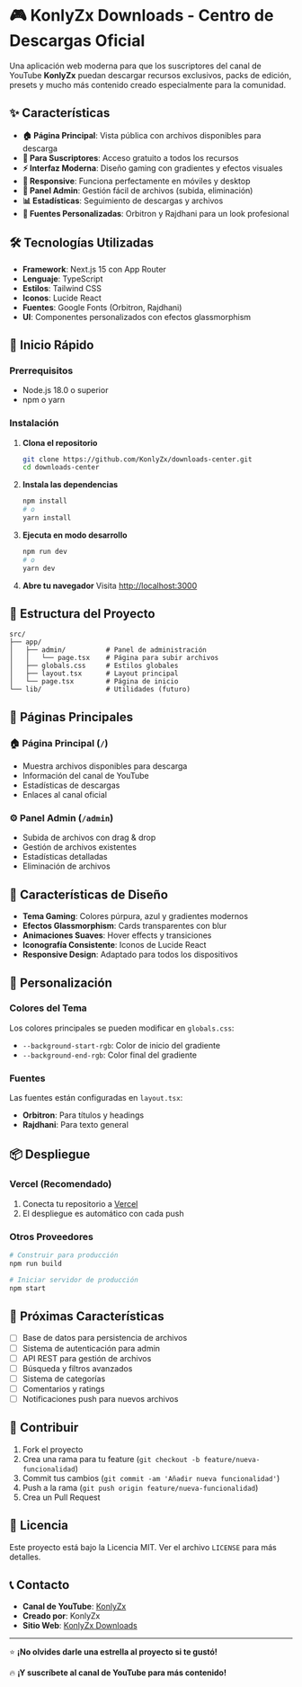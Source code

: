 # 🎮 KonlyZx Downloads - Centro de Descargas Oficial

Una aplicación web moderna para que los suscriptores del canal de YouTube **KonlyZx** puedan descargar recursos exclusivos, packs de edición, presets y mucho más contenido creado especialmente para la comunidad.

## ✨ Características

- **🏠 Página Principal**: Vista pública con archivos disponibles para descarga
- **👥 Para Suscriptores**: Acceso gratuito a todos los recursos
- **⚡ Interfaz Moderna**: Diseño gaming con gradientes y efectos visuales
- **📱 Responsive**: Funciona perfectamente en móviles y desktop
- **🔧 Panel Admin**: Gestión fácil de archivos (subida, eliminación)
- **📊 Estadísticas**: Seguimiento de descargas y archivos
- **🎨 Fuentes Personalizadas**: Orbitron y Rajdhani para un look profesional

## 🛠️ Tecnologías Utilizadas

- **Framework**: Next.js 15 con App Router
- **Lenguaje**: TypeScript
- **Estilos**: Tailwind CSS
- **Iconos**: Lucide React
- **Fuentes**: Google Fonts (Orbitron, Rajdhani)
- **UI**: Componentes personalizados con efectos glassmorphism

## 🚀 Inicio Rápido

### Prerrequisitos

- Node.js 18.0 o superior
- npm o yarn

### Instalación

1. **Clona el repositorio**
   ```bash
   git clone https://github.com/KonlyZx/downloads-center.git
   cd downloads-center
   ```

2. **Instala las dependencias**
   ```bash
   npm install
   # o
   yarn install
   ```

3. **Ejecuta en modo desarrollo**
   ```bash
   npm run dev
   # o
   yarn dev
   ```

4. **Abre tu navegador**
   Visita [http://localhost:3000](http://localhost:3000)

## 📁 Estructura del Proyecto

```
src/
├── app/
│   ├── admin/          # Panel de administración
│   │   └── page.tsx    # Página para subir archivos
│   ├── globals.css     # Estilos globales
│   ├── layout.tsx      # Layout principal
│   └── page.tsx        # Página de inicio
└── lib/                # Utilidades (futuro)
```

## 🎯 Páginas Principales

### 🏠 Página Principal (`/`)
- Muestra archivos disponibles para descarga
- Información del canal de YouTube
- Estadísticas de descargas
- Enlaces al canal oficial

### ⚙️ Panel Admin (`/admin`)
- Subida de archivos con drag & drop
- Gestión de archivos existentes
- Estadísticas detalladas
- Eliminación de archivos

## 🎨 Características de Diseño

- **Tema Gaming**: Colores púrpura, azul y gradientes modernos
- **Efectos Glassmorphism**: Cards transparentes con blur
- **Animaciones Suaves**: Hover effects y transiciones
- **Iconografía Consistente**: Iconos de Lucide React
- **Responsive Design**: Adaptado para todos los dispositivos

## 🔧 Personalización

### Colores del Tema
Los colores principales se pueden modificar en `globals.css`:
- `--background-start-rgb`: Color de inicio del gradiente
- `--background-end-rgb`: Color final del gradiente

### Fuentes
Las fuentes están configuradas en `layout.tsx`:
- **Orbitron**: Para títulos y headings
- **Rajdhani**: Para texto general

## 📦 Despliegue

### Vercel (Recomendado)
1. Conecta tu repositorio a [Vercel](https://vercel.com)
2. El despliegue es automático con cada push

### Otros Proveedores
```bash
# Construir para producción
npm run build

# Iniciar servidor de producción
npm start
```

## 🔮 Próximas Características

- [ ] Base de datos para persistencia de archivos
- [ ] Sistema de autenticación para admin
- [ ] API REST para gestión de archivos
- [ ] Búsqueda y filtros avanzados
- [ ] Sistema de categorías
- [ ] Comentarios y ratings
- [ ] Notificaciones push para nuevos archivos

## 🤝 Contribuir

1. Fork el proyecto
2. Crea una rama para tu feature (`git checkout -b feature/nueva-funcionalidad`)
3. Commit tus cambios (`git commit -am 'Añadir nueva funcionalidad'`)
4. Push a la rama (`git push origin feature/nueva-funcionalidad`)
5. Crea un Pull Request

## 📄 Licencia

Este proyecto está bajo la Licencia MIT. Ver el archivo `LICENSE` para más detalles.

## 📞 Contacto

- **Canal de YouTube**: [KonlyZx](https://www.youtube.com/@konlyzxx)
- **Creado por**: KonlyZx
- **Sitio Web**: [KonlyZx Downloads](https://konlyzx-downloads.vercel.app)

---

⭐ **¡No olvides darle una estrella al proyecto si te gustó!**

🔥 **¡Y suscríbete al canal de YouTube para más contenido!**
